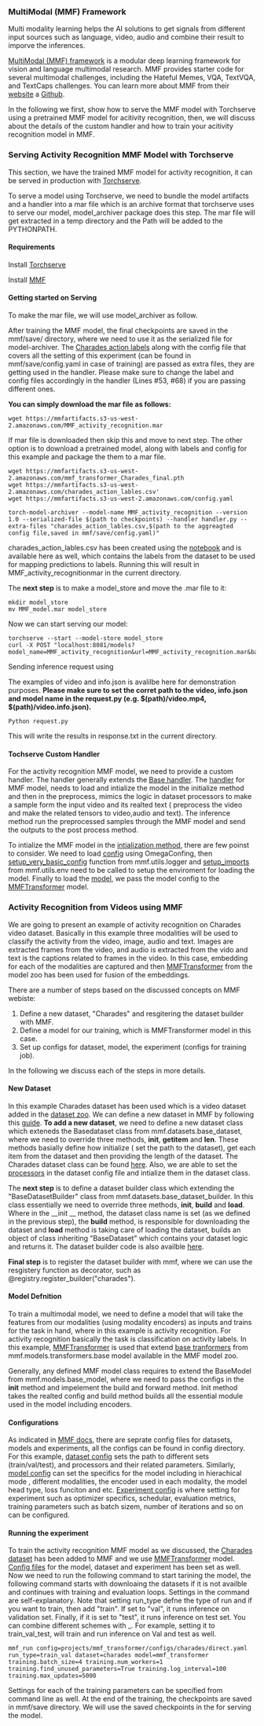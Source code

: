 ### MultiModal (MMF) Framework

Multi modality learning helps the AI solutions to get signals from different input sources such as language, video, audio and combine their result to imporve the inferences. 


[MultiModal (MMF) framework](https://ai.facebook.com/blog/announcing-mmf-a-framework-for-multimodal-ai-models/)  is a modular deep learning framework for vision and language multimodal research. MMF provides  starter code for several multimodal challenges, including the Hateful Memes, VQA, TextVQA, and TextCaps challenges. You can learn more about MMF from their [website](https://mmf.readthedocs.io/en/latest/?fbclid=IwAR3P8zccSXqNt1XCCUv4Ysq0qkD515T6K9JnhUwpNcz0zzRl75FNSio9REU) a [Github](https://github.com/facebookresearch/mmf?fbclid=IwAR2OZi-8rQaxO3uwLxwvvvr9cuY8J6h0JP_g6BBM-qM7wpnNYEZEmWOQ6mc). 


In the following we first, show how to serve the MMF model with Torchserve using a pretrained MMF model for acitivity recognition, then, we will discuss about the details of the custom handler and how to train your acitivity recognition model in MMF.

### Serving Activity Recognition MMF Model with Torchserve

This section, we have the trained MMF model for activity recognition, it can be served in production with [Torchserve](https://github.com/pytorch/serve). 

To serve a model using Torchserve, we need to bundle the model artifacts and a handler into a mar file which is an archive format that torchserve uses to serve our model, model_archiver package does this step. The mar file will get extracted in a temp directory and the Path will be added to the PYTHONPATH.

#### Requirements

Install [Torchserve](https://github.com/pytorch/serve)


Install [MMF](https://github.com/facebookresearch/mmf/tree/video_datasets)



#### Getting started on Serving

To make the mar file, we will use model_archiver as follow.

After training the MMF model, the final checkpoints are saved in the mmf/save/ directory, where we need to use it as the serialized file for model-archiver. The [Charades action labels](https://mmfartifacts.s3-us-west-2.amazonaws.com/charades_action_lables.csv) along with the config file that covers all the setting of this experiment (can be found in mmf/save/config.yaml in case of training) are passed as extra files, they are getting used in the handler. Please make sure to change the label and config files accordingly in the handler (Lines #53, #68) if you are passing different ones.

**You can simply download the mar file as follows:**

`wget https://mmfartifacts.s3-us-west-2.amazonaws.com/MMF_activity_recognition.mar`

 If mar file is downloaded then skip this and move to next step. The other option is to download a pretrained model, along with labels and config for this example and package the them to a mar file. 

```
wget https://mmfartifacts.s3-us-west-2.amazonaws.com/mmf_transformer_Charades_final.pth
wget https://mmfartifacts.s3-us-west-2.amazonaws.com/charades_action_lables.csv'
wget https://mmfartifacts.s3-us-west-2.amazonaws.com/config.yaml
```

```
torch-model-archiver --model-name MMF_activity_recognition --version 1.0 --serialized-file $(path to checkpoints) --handler handler.py --extra-files "charades_action_lables.csv,$(path to the aggreagted config file,saved in mmf/save/config.yaml)"
```

charades_action_lables.csv has been created using the [notebook](https://github.com/pytorch/serve/blob/adding_MMF_example/examples/MMF-activity-recognition/Generting_Charades_action_lables.ipynb) and is available here as well, which contains the labels from the dataset to be used for mapping predictions to labels. Running this will result in MMF_activity_recognitionmar in the current directory.

The **next step** is to make a model_store and move the .mar file to it:

```
mkdir model_store
mv MMF_model.mar model_store
```

Now we can start serving our model:

```
torchserve --start --model-store model_store
curl -X POST "localhost:8081/models?model_name=MMF_activity_recognition&url=MMF_activity_recognition.mar&batch_size=1&max_batch_delay=5000&initial_workers=1&synchronous=true"
```

Sending inference request using

The examples of video and info.json is avalilbe here for demonstration purposes. **Please make sure to set the corret path to the video, info.json and model name in the request.py (e.g. $(path)/video.mp4, $(path)/video.info.json).**

```
Python request.py
```

This will write the results in response.txt in the current directory.

#### Tochserve Custom Handler

For the activity recognition MMF model, we need to provide a custom handler. The handler generally extends the [Base handler](https://github.com/pytorch/serve/blob/master/ts/torch_handler/base_handler.py). The [handler](https://github.com/pytorch/serve/blob/adding_MMF_example/examples/MMF-activity-recognition/handler.py) for MMF model, needs to load and intialize the model in the initialize method and then in the preprocess, mimics the logic in dataset processors to make a sample form the input video and its realted text ( preprocess the video and make the related tensors to video,audio and text). The inference method run the preprocessed samples through the  MMF model and send the outputs to the post process method. 

To intialize the MMF model in the [intialization method](https://github.com/pytorch/serve/blob/adding_MMF_example/examples/MMF-activity-recognition/handler.py#L65), there are few poinst to consider. We need to load [config](https://github.com/pytorch/serve/blob/adding_MMF_example/examples/MMF-activity-recognition/handler.py#L68)  using OmegaConfing, then [setup_very_basic_config](https://github.com/pytorch/serve/blob/adding_MMF_example/examples/MMF-activity-recognition/handler.py#L70)  function from mmf.utils.logger and [setup_imports](https://github.com/pytorch/serve/blob/adding_MMF_example/examples/MMF-activity-recognition/handler.py#L71)  from  mmf.utils.env need to be called to setup the enviroment for loading the model. Finally to load the [model](https://github.com/pytorch/serve/blob/adding_MMF_example/examples/MMF-activity-recognition/handler.py#L72), we pass the model config to the  [MMFTransformer](https://github.com/facebookresearch/mmf/blob/video_datasets/mmf/models/mmf_transformer.py) model. 


### Activity Recognition from Videos using MMF

We are going to present an example of activity recognition on Charades video dataset. Basically in this example three modalities will be used to classify the activity from the video, image, audio and text. Images are extracted frames from the video, and audio is extracted from the vido and text is the captions related to frames in the video. In this case,  embedding for each of the modalities are captured and then [MMFTransformer](https://github.com/facebookresearch/mmf/blob/master/mmf/models/mmf_transformer.py) from the model zoo has been used for fusion of the embeddings. 

 There are a number of steps based on the discussed concepts on MMF webiste:

1. Define a new dataset, "Charades" and resgitering the dataset builder with MMF.
2. Define a model for our training, which is MMFTransformer model in this case.
3. Set up configs for dataset, model, the experiment (configs for training job).

In the following we discuss each of the steps in more details. 

#### New Dataset

In this example Charades dataset has been used which is a video dataset added in the [dataset zoo](https://github.com/facebookresearch/mmf/tree/master/mmf/datasets/builders/charades). We can define a new dataset in MMF by following this [guide](https://mmf.sh/docs/tutorials/dataset). **To add a new dataset**, we need to define a new dataset class which exteneds the Basedataset class from  mmf.datasets.base_dataset, where we need to override three methods, __init__, __getitem__ and __len__. These methods basially define how initialize ( set the path to the dataset), get each item from the dataset and then providing the length of the dataset. The Charades dataset class can be found [here](https://github.com/facebookresearch/mmf/blob/master/mmf/datasets/builders/charades/dataset.py#L16).  Also, we are able to set the [processors](https://github.com/facebookresearch/mmf/blob/master/mmf/configs/datasets/charades/defaults.yaml#L22) in the dataset config file and intialize them in the dataset class. 

The **next step** is to define a dataset builder class which extending the "BaseDatasetBuilder" class from mmf.datasets.base_dataset_builder. In this class essentially we need to override three methods, __init__, __build__ and __load__. Where in the __init __ method, the dataset class name is set (as we defined in the previous step), the __build__ method, is responsible for downloading the dataset and __load__ method is taking care of   loading the dataset, builds an object of class inheriting "BaseDataset" which contains your dataset logic and returns it. The dataset builder code is also availble [here](https://github.com/facebookresearch/mmf/blob/master/mmf/datasets/builders/charades/builder.py).

**Final step** is to register the dataset builder with mmf, where we can use the resgistery function as decorator, such as @registry.register_builder("charades"). 

#### Model Defnition

To train a multimodal model, we need to define a model that will take the features from our modalities (using modality encoders) as inputs and trains for the task in hand, where in this example is activity recognition. For activity recognition basically the task is classification on activity labels. In this example, [MMFTransformer](https://github.com/facebookresearch/mmf/blob/master/mmf/models/mmf_transformer.py) is used that extend [base tranformers](https://github.com/facebookresearch/mmf/blob/master/mmf/models/transformers/base.py) from mmf.models.transformers.base model available in the MMF model zoo.

 Generally, any defined MMF model class requires to extend the BaseModel from mmf.models.base_model, where we need to pass the configs in the __init__ method and impelement the build and forward method. Init method takes the realted config and build method builds all the essential module used in the model including encoders. 

#### Configurations

As indicated in [MMF docs](https://mmf.sh/docs/notes/configuration), there are seprate config files for datasets, models and experiments, all the configs can be found in config directory. For this example, [dataset config](https://github.com/facebookresearch/mmf/blob/master/mmf/configs/datasets/charades/defaults.yaml) sets the path to different sets (train/val/test), and processors and their related parameters. Similarly, [model config](https://github.com/facebookresearch/mmf/blob/master/mmf/configs/models/mmf_transformer/defaults.yaml) can set the specifics for the model including in hierachical mode , different modalities, the encoder used in each modality, the model head type, loss funciton and etc. [Experiment config](https://github.com/facebookresearch/mmf/blob/video_datasets/projects/mmf_transformer/configs/charades/direct.yaml) is where setting for experiment such as optimizer specifics, schedular,  evaluation metrics, training parameters such as batch sizem, number of iterations and so on can be configured. 

#### Running the experiment

To train the activity recognition MMF model as we discussed, the [Charades dataset](https://github.com/facebookresearch/mmf/blob/video_datasets/mmf/datasets/builders/charades/dataset.py#L16) has been added to MMF and we use  [MMFTransformer](https://github.com/facebookresearch/mmf/blob/video_datasets/mmf/models/mmf_transformer.py#L34) model. [Config files](https://github.com/facebookresearch/mmf/tree/video_datasets/mmf/configs) for the model, dataset and experiment has been set as well. Now we need to run the following command to start tarining the model, the following command starts with downloaing the datasets if it is not availble and continues with training and evaluation loops. Settings in the command are self-explanatory. Note that setting run_type defne the type of run and if you want to train, then add "train". If set to "val", it runs inference on validation set. Finally, if it is set to "test", it runs inference on test set. You can combine different schemes  with _. For example, setting it to train_val_test, will train and run inference on Val and test as well.

```
mmf_run config=projects/mmf_transformer/configs/charades/direct.yaml  run_type=train_val dataset=charades model=mmf_transformer training.batch_size=4 training.num_workers=1 training.find_unused_parameters=True training.log_interval=100 training.max_updates=5000
```

Settings for each of the training parameters can be specified from command line as well. At the end of the training, the checkpoints are saved in mmf/save directory. We will use the saved checkpoints in the  for serving the model.